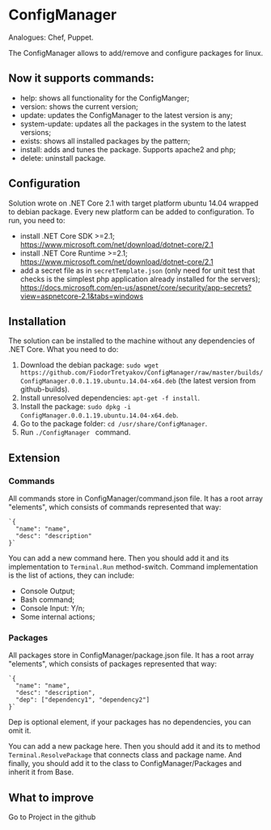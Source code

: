 # ConfigManager
Analogues: Chef, Puppet.

The ConfigManager allows to add/remove and configure packages for linux.

## Now it supports commands:
* help: shows all functionality for the ConfigManger;
* version: shows the current version;
* update: updates the ConfigManager to the latest version is any;
* system-update: updates all the packages in the system to the latest versions;
* exists: shows all installed packages by the pattern;
* install: adds and tunes the package. Supports apache2 and php;
* delete: uninstall package.

## Configuration
Solution wrote on .NET Core 2.1 with target platform ubuntu 14.04 wrapped to debian package. Every new platform can be added to configuration. To run, you need to:
* install .NET Core SDK >=2.1; https://www.microsoft.com/net/download/dotnet-core/2.1
* install .NET Core Runtime >=2.1; https://www.microsoft.com/net/download/dotnet-core/2.1
* add a secret file as in `secretTemplate.json` (only need for unit test that checks is the simplest php application already installed for the servers); https://docs.microsoft.com/en-us/aspnet/core/security/app-secrets?view=aspnetcore-2.1&tabs=windows

## Installation
The solution can be installed to the machine without any dependencies of .NET Core. What you need to do:
1. Download the debian package: `sudo wget https://github.com/FiodorTretyakov/ConfigManager/raw/master/builds/ConfigManager.0.0.1.19.ubuntu.14.04-x64.deb` (the latest version from github-builds).
2. Install unresolved dependencies: `apt-get -f install`.
3. Install the package: `sudo dpkg -i ConfigManager.0.0.1.19.ubuntu.14.04-x64.deb`.
4. Go to the package folder: `cd /usr/share/ConfigManager`.
5. Run `./ConfigManager ` command. 


## Extension

### Commands
All commands store in ConfigManager/command.json file.
It has a root array "elements", which consists of commands represented that way:

    `{
      "name": "name",
      "desc": "description"
    }`  

You can add a new command here. Then you should add it and its implementation to `Terminal.Run` method-switch.
Command implementation is the list of actions, they can include:
* Console Output;
* Bash command;
* Console Input: Y/n;
* Some internal actions;

### Packages
All packages store in ConfigManager/package.json file.
It has a root array "elements", which consists of packages represented that way:

    `{
      "name": "name",
      "desc": "description",
      "dep": ["dependency1", "dependency2"]
    }`

Dep is optional element, if your packages has no dependencies, you can omit it.

You can add a new package here. Then you should add it and its to method `Terminal.ResolvePackage` that connects class and package name.
And finally, you should add it to the class to ConfigManager/Packages and inherit it from Base.

## What to improve
Go to Project in the github